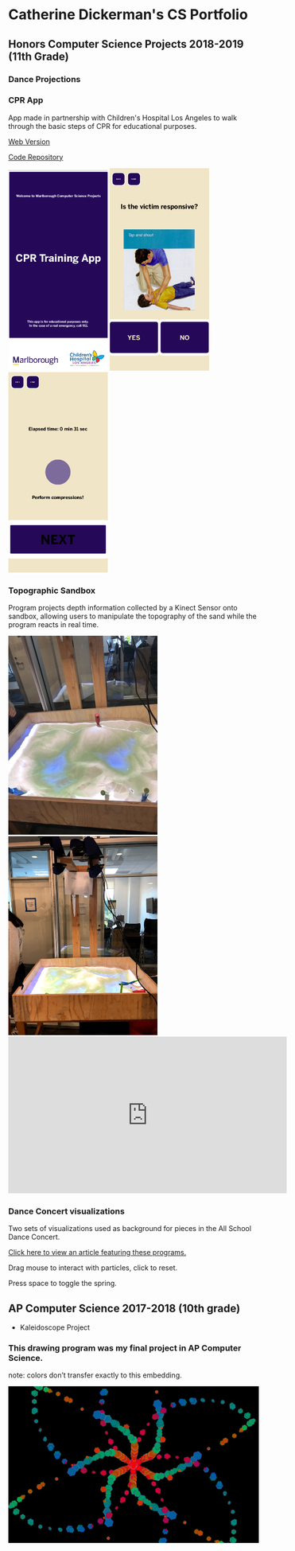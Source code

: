 <script type="text/javascript" src="processing.js"></script>

# Catherine Dickerman's CS Portfolio


## Honors Computer Science Projects 2018-2019 (11th Grade)

### Dance Projections
### CPR App
App made in partnership with Children's Hospital Los Angeles to walk through the basic steps of CPR for educational purposes.

<a href="https://kyrakraft.github.io/cprtrainingapp/" target="_blank">Web Version</a>

<a href="https://github.com/kyrakraft/cprtrainingapp" target="_blank">Code Repository</a>

<img src="pics/cpr1.png" width="200">
<img src="pics/cpr3.png" width="200">
<img src="pics/cpr4.png" width="200">

### Topographic Sandbox
Program projects depth information collected by a Kinect Sensor onto sandbox, allowing users to manipulate the topography of the sand while the program reacts in real time.

<img src="pics/IMG_6428.jpg" width ="300">
<img src="pics/IMG_6431.jpg" width ="300">


<iframe width="560" height="315" src="https://www.youtube.com/embed/68YPFD68sAU" frameborder="0" allow="accelerometer; autoplay; encrypted-media; gyroscope; picture-in-picture" allowfullscreen></iframe>


### Dance Concert visualizations
Two sets of visualizations used as background for pieces in the All School Dance Concert.

<a href="http://stem.marlborough.org/blog/dance-projections/" target="_blank">Click here to view an article featuring these programs.</a>

<script src="processing.min.js"></script>
<canvas data-processing-sources="danceprojection_web/danceprojection_web.pde danceprojection_web/Particle.pde"></canvas>

Drag mouse to interact with particles, click to reset.

<script src="processing.min.js"></script>
<canvas data-processing-sources="SpringAnimation/Ball.pde SpringAnimation/Spring.pde SpringAnimation/SpringAnimation.pde"></canvas>

Press space to toggle the spring.

## AP Computer Science 2017-2018 (10th grade)

* Kaleidoscope Project

### This drawing program was my final project in AP Computer Science.


note: colors don’t transfer exactly to this embedding.

<img src="pics/screen-0447.png">



<script src="processing.min.js"></script>
<canvas data-processing-sources="Project/Project.pde Project/Polygon.pde Project/Ball.pde Project/Drawable.pde" style="display:block; margin-left:auto; margin-right:auto;"></canvas>
